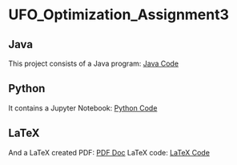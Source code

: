 # UFO_Optimization_Assignment3

## Java
This project consists of a Java program:
[Java Code](src/main/java/cphbusiness/ufo/letterfrequencies/)

## Python
It contains a Jupyter Notebook:
[Python Code](python/Plotting_Tests.ipynb)

## LaTeX
And a LaTeX created PDF:
[PDF Doc](LaTeX/HandInDoc.pdf)
LaTeX code:
[LaTeX Code](LaTeX/HandInDoc.tex)
